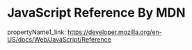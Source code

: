# JavaScript Reference By MDN

propertyName1_link: https://developer.mozilla.org/en-US/docs/Web/JavaScript/Reference